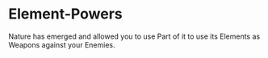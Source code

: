 # Element-Powers
Nature has emerged and allowed you to use Part of it to use its Elements as Weapons against your Enemies.

